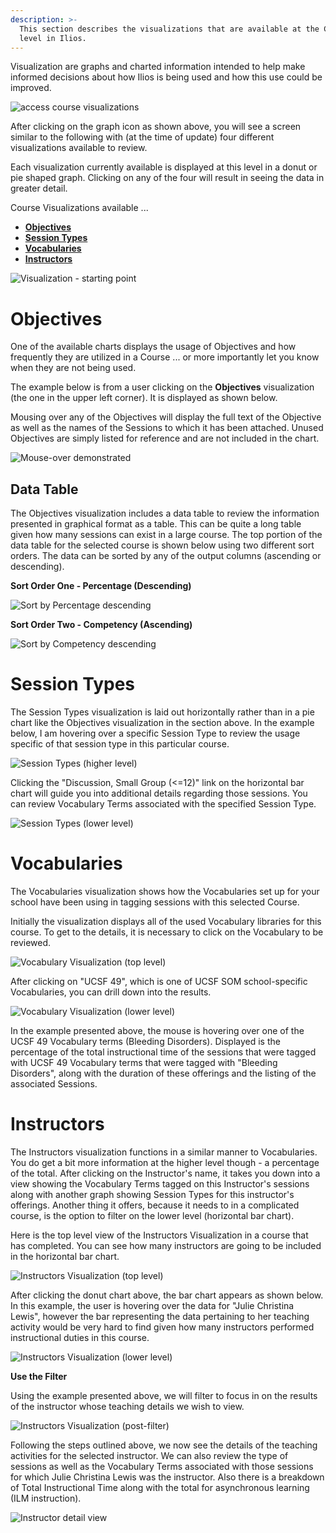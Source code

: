 ```yaml
---
description: >-
  This section describes the visualizations that are available at the Course
  level in Ilios.
---
```


Visualization are graphs and charted information intended to help make informed decisions about how Ilios is being used and how this use could be improved.

![access course visualizations](../../images/course_visualizations/crs_vw_1.png)

After clicking on the graph icon as shown above, you will see a screen similar to the following with (at the time of update) four different visualizations available to review.

Each visualization currently available is displayed at this level in a donut or pie shaped graph. Clicking on any of the four will result in seeing the data in greater detail.

Course Visualizations available ...

* **[**Objectives**](https://iliosproject.gitbook.io/ilios-user-guide/courses-and-sessions/courses/visualizations#objectives)**
* **[**Session Types**](https://iliosproject.gitbook.io/ilios-user-guide/courses-and-sessions/courses/visualizations#session-types)**
* **[**Vocabularies**](https://iliosproject.gitbook.io/ilios-user-guide/courses-and-sessions/courses/visualizations#vocabularies)**
* **[**Instructors**](https://iliosproject.gitbook.io/ilios-user-guide/courses-and-sessions/courses/visualizations#instructors)**

![Visualization - starting point](../../images/course_visualizations/crs_visualizations1.png)

# Objectives

One of the available charts displays the usage of Objectives and how frequently they are utilized in a Course ... or more importantly let you know when they are not being used.

The example below is from a user clicking on the **Objectives** visualization (the one in the upper left corner). It is displayed as shown below.

Mousing over any of the Objectives will display the full text of the Objective as well as the names of the Sessions to which it has been attached. Unused Objectives are simply listed for reference and are not included in the chart.

![Mouse-over demonstrated](../../images/course_visualizations/obj_vis1.png)

## Data Table

The Objectives visualization includes a data table to review the information presented in graphical format as a table. This can be quite a long table given how many sessions can exist in a large course. The top portion of the data table for the selected course is shown below using two different sort orders. The data can be sorted by any of the output columns (ascending or descending).

**Sort Order One - Percentage (Descending)**

![Sort by Percentage descending](../../images/course_visualizations/Obj_Data_Table_Top_1.png)

**Sort Order Two - Competency (Ascending)**

![Sort by Competency descending](../../images/course_visualizations/Obj_Data_Table_Top_2.png)

# Session Types

The Session Types visualization is laid out horizontally rather than in a pie chart like the Objectives visualization in the section above. In the example below, I am hovering over a specific Session Type to review the usage specific of that session type in this particular course.

![Session Types (higher level)](../../images/course_visualizations/sess_type_viz1.png)

Clicking the "Discussion, Small Group (<=12)" link on the horizontal bar chart will guide you into additional details regarding those sessions. You can review Vocabulary Terms associated with the specified Session Type.

![Session Types (lower level)](../../images/course_visualizations/voc_term_viz2.png)

# Vocabularies

The Vocabularies visualization shows how the Vocabularies set up for your school have been using in tagging sessions with this selected Course.

Initially the visualization displays all of the used Vocabulary libraries for this course. To get to the details, it is necessary to click on the Vocabulary to be reviewed.

![Vocabulary Visualization (top level)](../../images/course_visualizations/vocab_viz1.png)

After clicking on "UCSF 49", which is one of UCSF SOM school-specific Vocabularies, you can drill down into the results.

![Vocabulary Visualization (lower level)](../../images/course_visualizations/vocab_viz2.png)

In the example presented above, the mouse is hovering over one of the UCSF 49 Vocabulary terms (Bleeding Disorders). Displayed is the percentage of the total instructional time of the sessions that were tagged with UCSF 49 Vocabulary terms that were tagged with "Bleeding Disorders", along with the duration of these offerings and the listing of the associated Sessions.

# Instructors

The Instructors visualization functions in a similar manner to Vocabularies. You do get a bit more information at the higher level though - a percentage of the total. After clicking on the Instructor's name, it takes you down into a view showing the Vocabulary Terms tagged on this Instructor's sessions along with another graph showing Session Types for this instructor's offerings. Another thing it offers, because it needs to in a complicated course, is the option to filter on the lower level (horizontal bar chart).

Here is the top level view of the Instructors Visualization in a course that has completed. You can see how many instructors are going to be included in the horizontal bar chart.

![Instructors Visualization (top level)](../../images/course_visualizations/instr_top_lvl.png)

After clicking the donut chart above, the bar chart appears as shown below. In this example, the user is hovering over the data for "Julie Christina Lewis", however the bar representing the data pertaining to her teaching activity would be very hard to find given how many instructors performed instructional duties in this course.

![Instructors Visualization (lower level)](../../images/course_visualizations/instr_low_lvl.png)

**Use the Filter**

Using the example presented above, we will filter to focus in on the results of the instructor whose teaching details we wish to view.

![Instructors Visualization (post-filter)](../../images/course_visualizations/instr_low_lvl3.png)

Following the steps outlined above, we now see the details of the teaching activities for the selected instructor. We can also review the type of sessions as well as the Vocabulary Terms associated with those sessions for which Julie Christina Lewis was the instructor. Also there is a breakdown of Total Instructional Time along with the total for asynchronous learning (ILM instruction).

![Instructor detail view](../../images/course_visualizations/instr_low_lvl4.png)